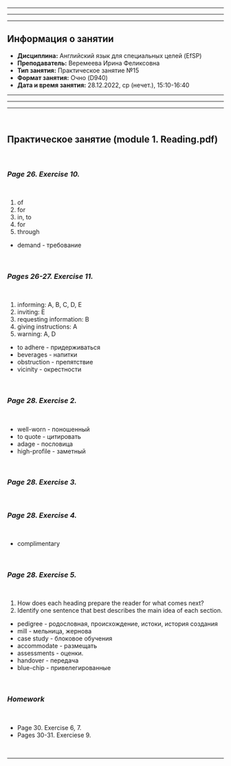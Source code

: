 ___
___
___
## Информация о занятии
- __Дисциплина:__ Английский язык для специальных целей (EfSP)
- __Преподаватель:__ Веремеева Ирина Феликсовна
- __Тип занятия:__ Практическое занятие №15
- __Формат занятия:__ Очно (D940)
- __Дата и время занятия:__ 28.12.2022, ср (нечет.), 15:10-16:40
___
___
___

&nbsp;

## Практическое занятие (module 1. Reading.pdf)

&nbsp;

### ___Page 26. Exercise 10.___

&nbsp;

1. of
2. for
3. in, to
4. for
5. through

- demand - требование

&nbsp;

### ___Pages 26-27. Exercise 11.___

&nbsp;

1. informing: A, B, C, D, E
2. inviting: E
3. requesting information: B
4. giving instructions: A
5. warning: A, D

- to adhere - придерживаться
- beverages - напитки
- obstruction - препятствие
- vicinity - окрестности

&nbsp;

### ___Page 28. Exercise 2.___

&nbsp;

- well-worn - поношенный
- to quote - цитировать
- adage - пословица
- high-profile - заметный

&nbsp;

### ___Page 28. Exercise 3.___

&nbsp;

### ___Page 28. Exercise 4.___

&nbsp;

- complimentary

&nbsp;

### ___Page 28. Exercise 5.___

&nbsp;

1. How does each heading prepare the reader for what comes next?
2. Identify one sentence that best describes the main idea of each
section.

- pedigree - родословная, происхождение, истоки, история создания
- mill - мельница, жернова
- case study - блоковое обучения
- accommodate - размещать
- assessments - оценки.
- handover - передача
- blue-chip - привелегированные

&nbsp;

### ___Homework___

&nbsp;

- Page 30. Exercise 6, 7.
- Pages 30-31. Exerciese 9.

&nbsp;

___